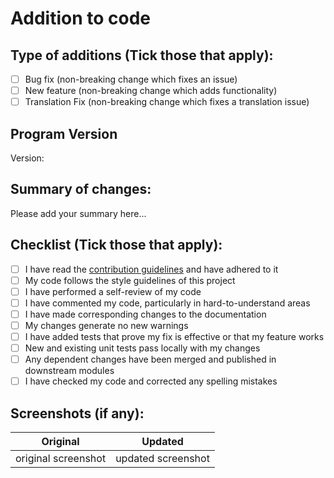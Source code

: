 # Addition to code

## Type of additions (Tick those that apply):

- [ ] Bug fix (non-breaking change which fixes an issue)
- [ ] New feature (non-breaking change which adds functionality)
- [ ] Translation Fix (non-breaking change which fixes a translation issue)

## Program Version

Version: <!-- 2.0.1 or based on my latest commit [dfd198b](https://github.com/KJHJason/Cultured-Downloader/commit/dfd198b11845b14ec8b3a0f09dc97a0595e0ecde) -->

## Summary of changes:

Please add your summary here...

## Checklist (Tick those that apply):

- [ ] I have read the [contribution guidelines](https://github.com/KJHJason/Cultured-Downloader/blob/main/CONTRIBUTING.md) and have adhered to it
- [ ] My code follows the style guidelines of this project
- [ ] I have performed a self-review of my code
- [ ] I have commented my code, particularly in hard-to-understand areas
- [ ] I have made corresponding changes to the documentation
- [ ] My changes generate no new warnings
- [ ] I have added tests that prove my fix is effective or that my feature works
- [ ] New and existing unit tests pass locally with my changes
- [ ] Any dependent changes have been merged and published in downstream modules
- [ ] I have checked my code and corrected any spelling mistakes

## Screenshots (if any):

<!-- This is used for comparing any changes via screenshots -->
| Original            | Updated            |
| ------------------- |:------------------:|
| original screenshot | updated screenshot |